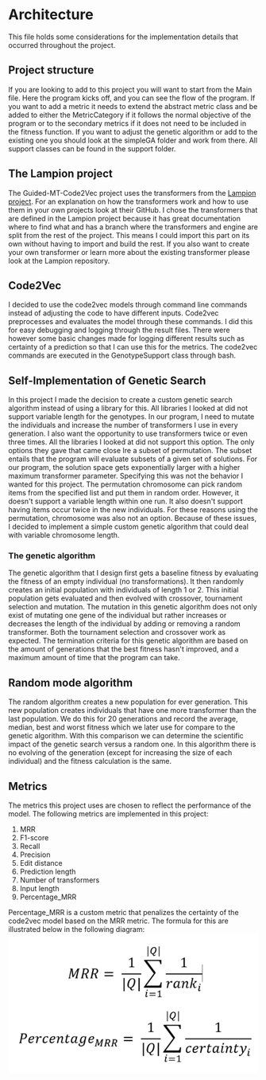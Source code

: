 # Architecture
This file holds some considerations for the implementation details that occurred throughout the project.

## Project structure
If you are looking to add to this project you will want to start from the Main file. Here the program kicks off,
and you can see the flow of the program.
If you want to add a metric it needs to extend the abstract metric class and be added to either the MetricCategory if
it follows the normal objective of the program or to the secondary metrics if it does not need to be included in the
fitness function.
If you want to adjust the genetic algorithm or add to the existing one you should look at the simpleGA folder and work
from there.
All support classes can be found in the support folder.

## The Lampion project
The Guided-MT-Code2Vec project uses the transformers from the [Lampion project](https://github.com/ciselab/Lampion).
For an explanation on how the transformers work and how to use them in your own projects look at their GitHub.
I chose the transformers that are defined in the Lampion project because it has great documentation where to find what
and has a branch where the transformers and engine are split from the rest of the project.
This means I could import this part on its own without having to import and build the rest.
If you also want to create your own transformer or learn more about the existing transformer please look at the Lampion repository.

## Code2Vec
I decided to use the code2vec models through command line commands instead of adjusting the code 
to have different inputs. Code2vec preprocesses and evaluates the model through these commands. 
I did this for easy debugging and logging through the result files. There were however some 
basic changes made for logging different results such as certainty of a prediction so that I can 
use this for the metrics. The code2vec commands are executed in the GenotypeSupport class 
through bash.

## Self-Implementation of Genetic Search
In this project I made the decision to create a custom genetic search algorithm instead of using a library for this.
All libraries I looked at did not support variable length for the genotypes. 
In our program, I need to mutate the individuals and increase the number of transformers I use in every generation. 
I also want the opportunity to use transformers twice or even three times. All the libraries I looked at did not support this option. 
The only options they gave that came close Ire a subset of permutation. 
The subset entails that the program will evaluate subsets of a given set of solutions. 
For our program, the solution space gets exponentially larger with a higher maximum transformer parameter. 
Specifying this was not the behavior I wanted for this project. 
The permutation chromosome can pick random items from the specified list and put them in random order. 
However, it doesn't support a variable length within one run. It also doesn't support having items occur twice in the new individuals. 
For these reasons using the permutation, chromosome was also not an option. 
Because of these issues, I decided to implement a simple custom genetic algorithm that could deal with variable chromosome length.

### The genetic algorithm
The genetic algorithm that I design first gets a baseline fitness by evaluating the fitness of an empty individual (no transformations).
It then randomly creates an initial population with individuals of length 1 or 2. This initial population gets evaluated and then evolved with 
crossover, tournament selection and mutation. The mutation in this genetic algorithm does not only exist of mutating one gene of the individual 
but rather increases or decreases the length of the individual by adding or removing a random transformer. Both the tournament selection and 
crossover work as expected. The termination criteria for this genetic algorithm are based on the amount of generations that the best fitness 
hasn't improved, and a maximum amount of time that the program can take.

## Random mode algorithm
The random algorithm creates a new population for ever generation. This new population creates individuals that have one more transformer than the 
last population. We do this for 20 generations and record the average, median, best and worst fitness which we later use for compare to the genetic 
algorithm. With this comparison we can determine the scientific impact of the genetic search versus a random one. 
In this algorithm there is no evolving of the generation (except for increasing the size of each individual) and the fitness calculation is the same.

## Metrics
The metrics this project uses are chosen to reflect the performance of the model. The following metrics are implemented in this project:
1. MRR
2. F1-score
3. Recall
4. Precision
5. Edit distance
6. Prediction length
7. Number of transformers
8. Input length
9. Percentage_MRR

Percentage_MRR is a custom metric that penalizes the certainty of the code2vec model based on the MRR metric. The formula for this are illustrated 
below in the following diagram:
![Percentage_MRR formula](../Resources/Percentage_MRR.png)